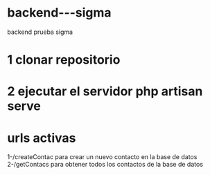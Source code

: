 # backend---sigma
backend prueba sigma 


# 1 clonar repositorio
# 2 ejecutar el servidor php artisan serve


# urls activas 
1-/createContac para crear un nuevo contacto en la base de datos
2-/getContacs para obtener todos los contactos de la base de datos

